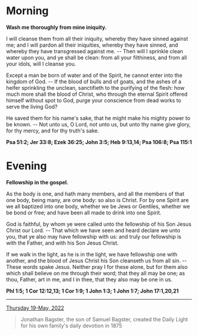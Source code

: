 # Morning

**Wash me thoroughly from mine iniquity.**
 
I will cleanse them from all their iniquity, whereby they have sinned against me; and I will pardon all their iniquities, whereby they have sinned, and whereby they have transgressed against me. -- Then will I sprinkle clean water upon you, and ye shall be clean: from all your filthiness, and from all your idols, will I cleanse you.
 
Except a man be born of water and of the Spirit, he cannot enter into the kingdom of God. -- If the blood of bulls and of goats, and the ashes of a heifer sprinkling the unclean, sanctifieth to the purifying of the flesh: how much more shall the blood of Christ, who through the eternal Spirit offered himself without spot to God, purge your conscience from dead works to serve the living God?
 
He saved them for his name's sake, that he might make his mighty power to be known. -- Not unto us, O Lord, not unto us, but unto thy name give glory, for thy mercy, and for thy truth's sake.  

**Psa 51:2; Jer 33:8; Ezek 36:25; John 3:5; Heb 9:13,14; Psa 106:8; Psa 115:1**

# Evening

**Fellowship in the gospel.**
 
As the body is one, and hath many members, and all the members of that one body, being many, are one body: so also is Christ. For by one Spirit are we all baptized into one body, whether we be Jews or Gentiles, whether we be bond or free; and have been all made to drink into one Spirit.
 
God is faithful, by whom ye were called unto the fellowship of his Son Jesus Christ our Lord. -- That which we have seen and heard declare we unto you, that ye also may have fellowship with us: and truly our fellowship is with the Father, and with his Son Jesus Christ.
 
If we walk in the light, as he is in the light, we have fellowship one with another, and the blood of Jesus Christ his Son cleanseth us from all sin. -- These words spake Jesus. Neither pray I for these alone, but for them also which shall believe on me through their word; that they all may be one; as thou, Father, art in me, and I in thee, that they also may be one in us.  

**Phl 1:5; 1 Cor 12:12,13; 1 Cor 1:9; 1 John 1:3; 1 John 1:7; John 17:1,20,21**

---

[Thursday 19-May, 2022](https://t.me/s/daily_light)

> Jonathan Bagster, the son of Samuel Bagster, created the Daily Light for his own family's daily devotion in 1875

